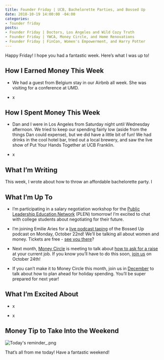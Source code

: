 ```yaml
---
title: Founder Friday | UCB, Bachelorette Parties, and Bossed Up
date: 2018-10-19 14:00:00 -04:00
categories:
- founder friday
posts:
- Founder Friday | Doctors, Los Angeles and Wild Cozy Truth
- Founder Friday | YWCA, Money Circle, and Home Renovations
- Founder Friday | FinCon, Women's Empowerment, and Harry Potter
---
```


Happy Friday! I hope you had a fantastic week. Here’s what I was up to!

## How I Earned Money This Week

* We had a guest from Belgium stay in our Airbnb all week. She was visiting for a conference at UMD.

* x

## How I Spent Money This Week

* Dan and I were in Los Angeles from Saturday night until Wednesday afternoon. We tried to keep our spending fairly low (aside from the things Dan could expense), but we did have a little bit of fun! We had drinks in the cool hotel bar, tried out a local brewery, and saw the live show of Put Your Hands Together at UCB Franklin.

* x

## What I’m Writing

This week, I wrote about how to throw an affordable bachelorette party. I 

## What I’m Up To

* I’m participating in a salary negotiation workshop for the [Public Leadership Education Network](https://plen.org/) (PLEN) tomorrow! I’m excited to chat with college students about negotiating for their future.

* I’m joining Emilie Aries for a [live podcast taping](https://www.facebook.com/events/177486379757315/) of the Bossed Up podcast on Monday, October 22nd! We’ll be talking all about women and money. Tickets are free - [see you there](https://www.facebook.com/events/177486379757315/)?

* Next month, [Money Circle](https://www.maggiegermano.com/moneycircle/) is meeting to talk about [how to ask for a raise](https://www.maggiegermano.com/events/how-to-ask-for-a-raise/) at your current job. If you know you’ll have to do this soon, [join us](https://www.eventbrite.com/e/money-circle-how-to-ask-for-a-raise-tickets-49618103082) on October 24th!

* If you can’t make it to Money Circle this month, join us in [December](https://www.eventbrite.com/e/money-circle-how-to-plan-for-holiday-spending-tickets-50456857820) to talk about how to plan ahead for holiday spending. You’ll be super prepared for next year!

## What I’m Excited About

* x

* x

## Money Tip to Take Into the Weekend

![Today's reminder_.png](/uploads/Today's%20reminder_.png)

That’s all from me today! Have a fantastic weekend!